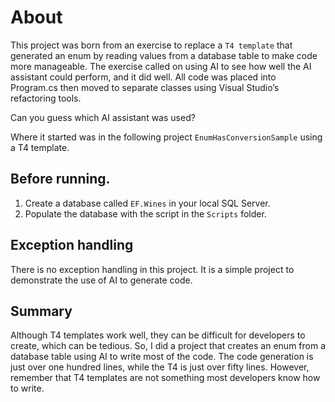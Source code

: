 ﻿# About

This project was born from an exercise to replace a `T4 template` that generated an enum by reading values from a database table to make code more manageable. The exercise called on using AI to see how well the AI assistant could perform, and it did well.   All code was placed into Program.cs then moved to separate classes using Visual Studio’s refactoring tools. 

Can you guess which AI assistant was used?

Where it started was in the following project `EnumHasConversionSample` using a T4 template.

## Before running.

1. Create a database called `EF.Wines` in your local SQL Server.
1. Populate the database with the script in the `Scripts` folder.

## Exception handling

There is no exception handling in this project.  It is a simple project to demonstrate the use of AI to generate code.  

## Summary

Although T4 templates work well, they can be difficult for developers to create, which can be tedious. So, I did a project that creates an enum from a database table using AI to write most of the code. The code generation is just over one hundred lines, while the T4 is just over fifty lines. However, remember that T4 templates are not something most developers know how to write.


